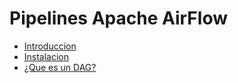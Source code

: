 # Pipelines Apache AirFlow 

- [Introduccion](Introduccion.md)
- [Instalacion](Instalacion.md)
- [¿Que es un DAG?](Dag.md)





 